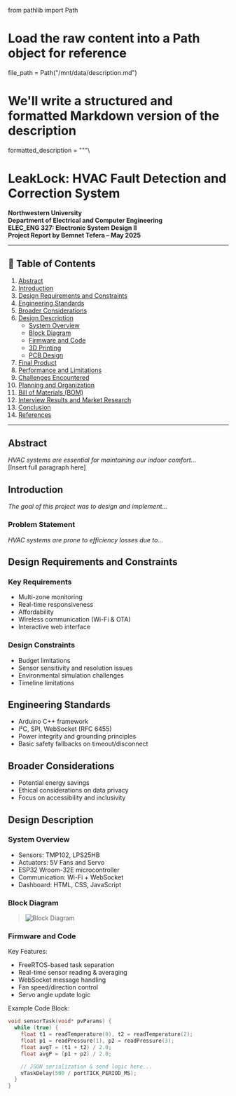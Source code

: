 
from pathlib import Path

# Load the raw content into a Path object for reference
file_path = Path("/mnt/data/description.md")

# We'll write a structured and formatted Markdown version of the description
formatted_description = """\
# LeakLock: HVAC Fault Detection and Correction System

**Northwestern University**  
**Department of Electrical and Computer Engineering**  
**ELEC_ENG 327: Electronic System Design II**  
**Project Report by Bemnet Tefera – May 2025**

---

## 📑 Table of Contents

1. [Abstract](#abstract)  
2. [Introduction](#introduction)  
3. [Design Requirements and Constraints](#design-requirements-and-constraints)  
4. [Engineering Standards](#engineering-standards)  
5. [Broader Considerations](#broader-considerations)  
6. [Design Description](#design-description)  
   - [System Overview](#system-overview)  
   - [Block Diagram](#block-diagram)  
   - [Firmware and Code](#firmware-and-code)  
   - [3D Printing](#3d-printing)  
   - [PCB Design](#pcb-design)  
7. [Final Product](#final-product)  
8. [Performance and Limitations](#performance-and-limitations)  
9. [Challenges Encountered](#challenges-encountered)  
10. [Planning and Organization](#planning-and-organization)  
11. [Bill of Materials (BOM)](#bill-of-materials-bom)  
12. [Interview Results and Market Research](#interview-results-and-market-research)  
13. [Conclusion](#conclusion)  
14. [References](#references)  

---

## Abstract

*HVAC systems are essential for maintaining our indoor comfort...*  
[Insert full paragraph here]

## Introduction

*The goal of this project was to design and implement...*

### Problem Statement

*HVAC systems are prone to efficiency losses due to...*

## Design Requirements and Constraints

### Key Requirements
- Multi-zone monitoring
- Real-time responsiveness
- Affordability
- Wireless communication (Wi-Fi & OTA)
- Interactive web interface

### Design Constraints
- Budget limitations
- Sensor sensitivity and resolution issues
- Environmental simulation challenges
- Timeline limitations

## Engineering Standards

- Arduino C++ framework
- I²C, SPI, WebSocket (RFC 6455)
- Power integrity and grounding principles
- Basic safety fallbacks on timeout/disconnect

## Broader Considerations

- Potential energy savings
- Ethical considerations on data privacy
- Focus on accessibility and inclusivity

## Design Description

### System Overview
- Sensors: TMP102, LPS25HB
- Actuators: 5V Fans and Servo
- ESP32 Wroom-32E microcontroller
- Communication: Wi-Fi + WebSocket
- Dashboard: HTML, CSS, JavaScript

### Block Diagram
> ![Block Diagram](images/block_diagram.png)

### Firmware and Code

Key Features:
- FreeRTOS-based task separation
- Real-time sensor reading & averaging
- WebSocket message handling
- Fan speed/direction control
- Servo angle update logic

Example Code Block:
```cpp
void sensorTask(void* pvParams) {
  while (true) {
    float t1 = readTemperature(0), t2 = readTemperature(2);
    float p1 = readPressure(1), p2 = readPressure(3);
    float avgT = (t1 + t2) / 2.0;
    float avgP = (p1 + p2) / 2.0;

    // JSON serialization & send logic here...
    vTaskDelay(500 / portTICK_PERIOD_MS);
  }
}
